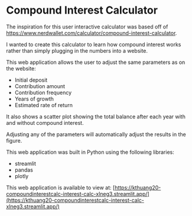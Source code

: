 # Compound Interest Calculator

The inspiration for this user interactive calculator was based off of https://www.nerdwallet.com/calculator/compound-interest-calculator. 

I wanted to create this calculator to learn how compound interest works rather than simply plugging in the numbers into a website.

This web application allows the user to adjust the same parameters as on the website:
* Initial deposit
* Contribution amount
* Contribution frequency
* Years of growth
* Estimated rate of return

It also shows a scatter plot showing the total balance after each year with and without compound interest.

Adjusting any of the parameters will automatically adjust the results in the figure.

This web application was built in Python using the following libraries:
* streamlit 
* pandas
* plotly

This web application is available to view at: [https://kthuang20-compoundinterestcalc-interest-calc-xlneg3.streamlit.app/](https://kthuang20-compoundinterestcalc-interest-calc-xlneg3.streamlit.app/)